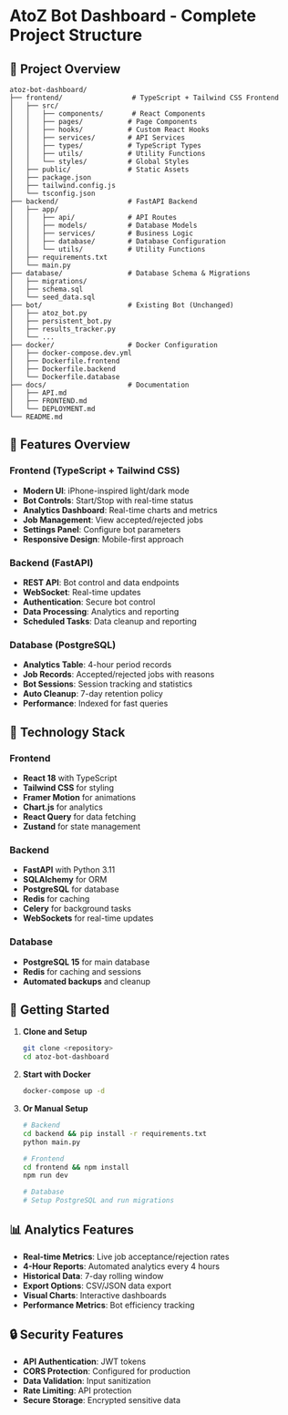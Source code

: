 # AtoZ Bot Dashboard - Complete Project Structure

## 📁 Project Overview
```
atoz-bot-dashboard/
├── frontend/                 # TypeScript + Tailwind CSS Frontend
│   ├── src/
│   │   ├── components/       # React Components
│   │   ├── pages/           # Page Components
│   │   ├── hooks/           # Custom React Hooks
│   │   ├── services/        # API Services
│   │   ├── types/           # TypeScript Types
│   │   ├── utils/           # Utility Functions
│   │   └── styles/          # Global Styles
│   ├── public/              # Static Assets
│   ├── package.json
│   ├── tailwind.config.js
│   └── tsconfig.json
├── backend/                 # FastAPI Backend
│   ├── app/
│   │   ├── api/             # API Routes
│   │   ├── models/          # Database Models
│   │   ├── services/        # Business Logic
│   │   ├── database/        # Database Configuration
│   │   └── utils/           # Utility Functions
│   ├── requirements.txt
│   └── main.py
├── database/                # Database Schema & Migrations
│   ├── migrations/
│   ├── schema.sql
│   └── seed_data.sql
├── bot/                     # Existing Bot (Unchanged)
│   ├── atoz_bot.py
│   ├── persistent_bot.py
│   ├── results_tracker.py
│   └── ...
├── docker/                  # Docker Configuration
│   ├── docker-compose.dev.yml
│   ├── Dockerfile.frontend
│   ├── Dockerfile.backend
│   └── Dockerfile.database
├── docs/                    # Documentation
│   ├── API.md
│   ├── FRONTEND.md
│   └── DEPLOYMENT.md
└── README.md
```

## 🎯 Features Overview

### Frontend (TypeScript + Tailwind CSS)
- **Modern UI**: iPhone-inspired light/dark mode
- **Bot Controls**: Start/Stop with real-time status
- **Analytics Dashboard**: Real-time charts and metrics
- **Job Management**: View accepted/rejected jobs
- **Settings Panel**: Configure bot parameters
- **Responsive Design**: Mobile-first approach

### Backend (FastAPI)
- **REST API**: Bot control and data endpoints
- **WebSocket**: Real-time updates
- **Authentication**: Secure bot control
- **Data Processing**: Analytics and reporting
- **Scheduled Tasks**: Data cleanup and reporting

### Database (PostgreSQL)
- **Analytics Table**: 4-hour period records
- **Job Records**: Accepted/rejected jobs with reasons
- **Bot Sessions**: Session tracking and statistics
- **Auto Cleanup**: 7-day retention policy
- **Performance**: Indexed for fast queries

## 🔧 Technology Stack

### Frontend
- **React 18** with TypeScript
- **Tailwind CSS** for styling
- **Framer Motion** for animations
- **Chart.js** for analytics
- **React Query** for data fetching
- **Zustand** for state management

### Backend
- **FastAPI** with Python 3.11
- **SQLAlchemy** for ORM
- **PostgreSQL** for database
- **Redis** for caching
- **Celery** for background tasks
- **WebSockets** for real-time updates

### Database
- **PostgreSQL 15** for main database
- **Redis** for caching and sessions
- **Automated backups** and cleanup

## 🚀 Getting Started

1. **Clone and Setup**
   ```bash
   git clone <repository>
   cd atoz-bot-dashboard
   ```

2. **Start with Docker**
   ```bash
   docker-compose up -d
   ```

3. **Or Manual Setup**
   ```bash
   # Backend
   cd backend && pip install -r requirements.txt
   python main.py

   # Frontend
   cd frontend && npm install
   npm run dev

   # Database
   # Setup PostgreSQL and run migrations
   ```

## 📊 Analytics Features

- **Real-time Metrics**: Live job acceptance/rejection rates
- **4-Hour Reports**: Automated analytics every 4 hours
- **Historical Data**: 7-day rolling window
- **Export Options**: CSV/JSON data export
- **Visual Charts**: Interactive dashboards
- **Performance Metrics**: Bot efficiency tracking

## 🔒 Security Features

- **API Authentication**: JWT tokens
- **CORS Protection**: Configured for production
- **Data Validation**: Input sanitization
- **Rate Limiting**: API protection
- **Secure Storage**: Encrypted sensitive data
